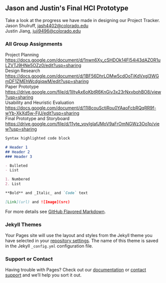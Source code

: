 ## Jason and Justin's Final HCI Prototype
Take a look at the progress we have made in designing our Project Tracker.  
Jason Shulruff, jash4402@colorado.edu  
Justin Jiang, juji9496@colorado.edu 


### All Group Assignments

Project Planning  
https://docs.google.com/document/d/1nwn6Xy_cSHDOk14Fl54i43dAZOR1uLZVTJ9HNe5OZz0/edit?usp=sharing  
Design Research  
https://docs.google.com/document/d/1BF56DhrLOMw5cdOoTiKdVxgl3WGmDF1ZMEhWcdgiqwM/edit?usp=sharing  
Paper Prototype  
https://drive.google.com/file/d/1IltyAx6oKbtR6KnGiv3x23rNxvbohBO8/view?usp=sharing  
Usability and Heuristic Evaluation  
https://docs.google.com/document/d/11l8couSctiRou0YAaoFcbRQqRR9f-wYb-XkXd5w-FjU/edit?usp=sharing  
Final Prototype and Storyboard  
https://drive.google.com/file/d/11yte_voyIglafJMoV9aFrOmNGWz3Oo1p/view?usp=sharing 
```markdown
Syntax highlighted code block

# Header 1
## Header 2
### Header 3

- Bulleted
- List

1. Numbered
2. List

**Bold** and _Italic_ and `Code` text

[Link](url) and ![Image](src)
```

For more details see [GitHub Flavored Markdown](https://guides.github.com/features/mastering-markdown/).

### Jekyll Themes

Your Pages site will use the layout and styles from the Jekyll theme you have selected in your [repository settings](https://github.com/jasonshulruff/HCI-Project-Tracker/settings). The name of this theme is saved in the Jekyll `_config.yml` configuration file.

### Support or Contact

Having trouble with Pages? Check out our [documentation](https://help.github.com/categories/github-pages-basics/) or [contact support](https://github.com/contact) and we’ll help you sort it out.
